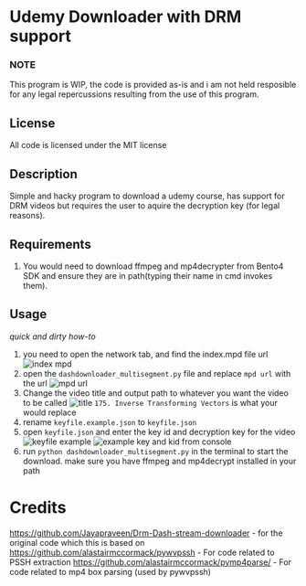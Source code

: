 # Udemy Downloader with DRM support

### NOTE
This program is WIP, the code is provided as-is and i am not held resposible for any legal repercussions resulting from the use of this program.

## License
All code is licensed under the MIT license

## Description
Simple and hacky program to download a udemy course, has support for DRM videos but requires the user to aquire the decryption key (for legal reasons).

## Requirements
1. You would need to download ffmpeg and mp4decrypter from Bento4 SDK and ensure they are in path(typing their name in cmd invokes them).

## Usage
*quick and dirty how-to*
1. you need to open the network tab, and find the index.mpd file url
![index mpd](https://i.imgur.com/MW78CAu.png)
2. open the `dashdownloader_multisegment.py` file and replace ``mpd url`` with the url
![mpd url](https://i.imgur.com/YfGSPKd.png)
3. Change the video title and output path to whatever you want the video to be called
![title](https://i.imgur.com/lymSmag.png)
``175. Inverse Transforming Vectors`` is what your would replace
4. rename ``keyfile.example.json`` to ``keyfile.json``
5. open ``keyfile.json`` and enter the key id and decryption key for the video
![keyfile example](https://i.imgur.com/naABWva.png)
![example key and kid from console](https://i.imgur.com/awgndZA.png)
6. run ``python dashdownloader_multisegment.py`` in the terminal to start the download.
make sure you have ffmpeg and mp4decrypt installed in your path

# Credits
https://github.com/Jayapraveen/Drm-Dash-stream-downloader - for the original code which this is based on
https://github.com/alastairmccormack/pywvpssh - For code related to PSSH extraction
https://github.com/alastairmccormack/pymp4parse/ - For code related to mp4 box parsing (used by pywvpssh)
